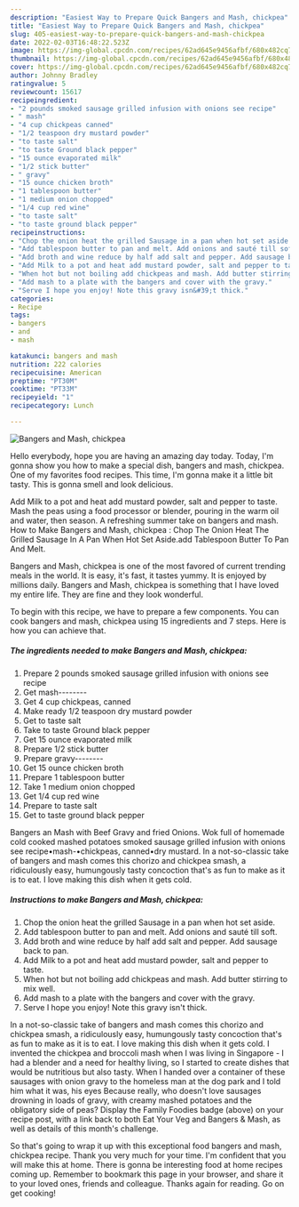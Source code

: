 ```yaml
---
description: "Easiest Way to Prepare Quick Bangers and Mash, chickpea"
title: "Easiest Way to Prepare Quick Bangers and Mash, chickpea"
slug: 405-easiest-way-to-prepare-quick-bangers-and-mash-chickpea
date: 2022-02-03T16:48:22.523Z
image: https://img-global.cpcdn.com/recipes/62ad645e9456afbf/680x482cq70/bangers-and-mash-chickpea-recipe-main-photo.jpg
thumbnail: https://img-global.cpcdn.com/recipes/62ad645e9456afbf/680x482cq70/bangers-and-mash-chickpea-recipe-main-photo.jpg
cover: https://img-global.cpcdn.com/recipes/62ad645e9456afbf/680x482cq70/bangers-and-mash-chickpea-recipe-main-photo.jpg
author: Johnny Bradley
ratingvalue: 5
reviewcount: 15617
recipeingredient:
- "2 pounds smoked sausage grilled infusion with onions see recipe"
- " mash"
- "4 cup chickpeas canned"
- "1/2 teaspoon dry mustard powder"
- "to taste salt"
- "to taste Ground black pepper"
- "15 ounce evaporated milk"
- "1/2 stick butter"
- " gravy"
- "15 ounce chicken broth"
- "1 tablespoon butter"
- "1 medium onion chopped"
- "1/4 cup red wine"
- "to taste salt"
- "to taste ground black pepper"
recipeinstructions:
- "Chop the onion heat the grilled Sausage in a pan when hot set aside."
- "Add tablespoon butter to pan and melt. Add onions and sauté till soft."
- "Add broth and wine reduce by half add salt and pepper. Add sausage back to pan."
- "Add Milk to a pot and heat add mustard powder, salt and pepper to taste."
- "When hot but not boiling add chickpeas and mash. Add butter stirring to mix well."
- "Add mash to a plate with the bangers and cover with the gravy."
- "Serve I hope you enjoy! Note this gravy isn&#39;t thick."
categories:
- Recipe
tags:
- bangers
- and
- mash

katakunci: bangers and mash 
nutrition: 222 calories
recipecuisine: American
preptime: "PT30M"
cooktime: "PT33M"
recipeyield: "1"
recipecategory: Lunch

---
```



![Bangers and Mash, chickpea](https://img-global.cpcdn.com/recipes/62ad645e9456afbf/680x482cq70/bangers-and-mash-chickpea-recipe-main-photo.jpg)

Hello everybody, hope you are having an amazing day today. Today, I'm gonna show you how to make a special dish, bangers and mash, chickpea. One of my favorites food recipes. This time, I'm gonna make it a little bit tasty. This is gonna smell and look delicious.

Add Milk to a pot and heat add mustard powder, salt and pepper to taste. Mash the peas using a food processor or blender, pouring in the warm oil and water, then season. A refreshing summer take on bangers and mash. How to Make Bangers and Mash, chickpea : Chop The Onion Heat The Grilled Sausage In A Pan When Hot Set Aside.add Tablespoon Butter To Pan And Melt.

Bangers and Mash, chickpea is one of the most favored of current trending meals in the world. It is easy, it's fast, it tastes yummy. It is enjoyed by millions daily. Bangers and Mash, chickpea is something that I have loved my entire life. They are fine and they look wonderful.


To begin with this recipe, we have to prepare a few components. You can cook bangers and mash, chickpea using 15 ingredients and 7 steps. Here is how you can achieve that.

<!--inarticleads1-->

##### The ingredients needed to make Bangers and Mash, chickpea:

1. Prepare 2 pounds smoked sausage grilled infusion with onions see recipe
1. Get  mash--------
1. Get 4 cup chickpeas, canned
1. Make ready 1/2 teaspoon dry mustard powder
1. Get to taste salt
1. Take to taste Ground black pepper
1. Get 15 ounce evaporated milk
1. Prepare 1/2 stick butter
1. Prepare  gravy--------
1. Get 15 ounce chicken broth
1. Prepare 1 tablespoon butter
1. Take 1 medium onion chopped
1. Get 1/4 cup red wine
1. Prepare to taste salt
1. Get to taste ground black pepper


Bangers an Mash with Beef Gravy and fried Onions. Wok full of homemade cold cooked mashed potatoes smoked sausage grilled infusion with onions see recipe•mash-•chickpeas, canned•dry mustard. In a not-so-classic take of bangers and mash comes this chorizo and chickpea smash, a ridiculously easy, humungously tasty concoction that&#39;s as fun to make as it is to eat. I love making this dish when it gets cold. 

<!--inarticleads2-->

##### Instructions to make Bangers and Mash, chickpea:

1. Chop the onion heat the grilled Sausage in a pan when hot set aside.
1. Add tablespoon butter to pan and melt. Add onions and sauté till soft.
1. Add broth and wine reduce by half add salt and pepper. Add sausage back to pan.
1. Add Milk to a pot and heat add mustard powder, salt and pepper to taste.
1. When hot but not boiling add chickpeas and mash. Add butter stirring to mix well.
1. Add mash to a plate with the bangers and cover with the gravy.
1. Serve I hope you enjoy! Note this gravy isn&#39;t thick.


In a not-so-classic take of bangers and mash comes this chorizo and chickpea smash, a ridiculously easy, humungously tasty concoction that&#39;s as fun to make as it is to eat. I love making this dish when it gets cold. I invented the chickpea and broccoli mash when I was living in Singapore - I had a blender and a need for healthy living, so I started to create dishes that would be nutritious but also tasty. When I handed over a container of these sausages with onion gravy to the homeless man at the dog park and I told him what it was, his eyes Because really, who doesn&#39;t love sausages drowning in loads of gravy, with creamy mashed potatoes and the obligatory side of peas? Display the Family Foodies badge (above) on your recipe post, with a link back to both Eat Your Veg and Bangers &amp; Mash, as well as details of this month&#39;s challenge. 

So that's going to wrap it up with this exceptional food bangers and mash, chickpea recipe. Thank you very much for your time. I'm confident that you will make this at home. There is gonna be interesting food at home recipes coming up. Remember to bookmark this page in your browser, and share it to your loved ones, friends and colleague. Thanks again for reading. Go on get cooking!

